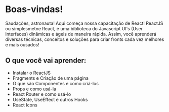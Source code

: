 # Boas-vindas!

Saudações, astronauta! Aqui começa nossa capacitação de React! ReactJS ou simplesmetne React, é uma biblioteca do Javascript UI's (User Interfaces) dinâmicas e ágeis de maneira rápida. Assim, você aprenderá diversas técnicas, conceitos e soluções para criar fronts cada vez melhores e mais ousados!

## O que você vai aprender:

- Instalar o ReactJS
- Fragments e Criação de uma página
- O que são Componentes e como criá-los
- Props e como usá-la
- React Router e como usá-lo
- UseState, UseEffect e outros Hooks
- React Icons
